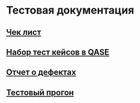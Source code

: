 # Тестовая документация  
## [Чек лист](https://docs.google.com/spreadsheets/d/1bBFSxG0ALvOHjYdlaT9yUtRAbejClq2hgo0IQovRvds/edit#gid=0)  
## [Набор тест кейсов в QASE](https://app.qase.io/project/G7?author=215&suite=40)  
## [Отчет о дефектах](https://docs.google.com/spreadsheets/d/1pz0xTwWVIXAGW7XWmfQpPLUk44y4Vsya/edit#gid=33628124)  
## [Тестовый прогон](https://docs.google.com/document/d/1X0S9-wjudjuza0cnVgfG5vkg7L7sCWcxjLd4CvXQDLI/edit)  
